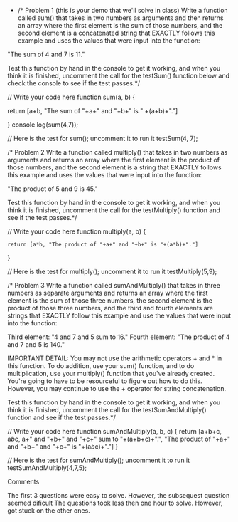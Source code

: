    - /* Problem 1 (this is your demo that we'll solve in class)
Write a function called sum() that takes in two numbers as arguments and then returns an array where the first element is the sum of those numbers, and the second element is a concatenated string that EXACTLY follows this example and uses the values that were input into the function:

"The sum of 4 and 7 is 11."

Test this function by hand in the console to get it working, and when you think it is finished, uncomment the call for the testSum() function below and check the console to see if the test passes.*/

// Write your code here
function sum(a, b) { 

   return [a+b, "The sum of "+a+" and "+b+" is " +(a+b)+"."]
  
}
console.log(sum(4,7));

// Here is the test for sum(); uncomment it to run it
testSum(4, 7);

/* Problem 2
Write a function called multiply() that takes in two numbers as arguments and returns an array where the first element is the product of those numbers, and the second element is a string that EXACTLY follows this example and uses the values that were input into the function:

"The product of 5 and 9 is 45."

Test this function by hand in the console to get it working, and when you think it is finished, uncomment the call for the testMultiply() function and see if the test passes.*/

// Write your code here
function multiply(a, b) { 

    return [a*b, "The product of "+a+" and "+b+" is "+(a*b)+"."]
}

// Here is the test for multiply(); uncomment it to run it
testMultiply(5,9);


/* Problem 3
Write a function called sumAndMultiply() that takes in three numbers as separate arguments and returns an array where the first element is the sum of those three numbers, the second element is the product of those three numbers,  and the third and fourth elements are strings that EXACTLY follow this example and use the values that were input into the function:

Third element: "4 and 7 and 5 sum to 16."
Fourth element: "The product of 4 and 7 and 5 is 140."

IMPORTANT DETAIL: You may not use the arithmetic operators + and * in this function. To do addition, use your sum() function, and to do multiplication, use your multiply() function that you've already created. You're going to have to be resourceful to figure out how to do this. However, you may continue to use the + operator for string concatenation.

Test this function by hand in the console to get it working, and when you think it is finished, uncomment the call for the testSumAndMultiply() function and see if the test passes.*/

// Write your code here
function sumAndMultiply(a, b, c) { 
    return [a+b+c, a*b*c, a+" and "+b+" and "+c+" sum to "+(a+b+c)+".", "The product of "+a+" and "+b+" and "+c+" is "+(a*b*c)+"."]
}

// Here is the test for sumAndMultiply(); uncomment it to run it
testSumAndMultiply(4,7,5);


Comments

The first 3 questions were easy to solve. 
However, the subsequest question seemed dificult
The questions took less then one hour to solve. However, got stuck on the other ones.

